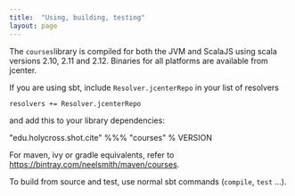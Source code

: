 ```yaml
---
title:  "Using, building, testing"
layout: page
---
```


The `courses`library is compiled for both the JVM and ScalaJS using scala versions 2.10, 2.11 and 2.12. Binaries for all platforms are available from jcenter.

If you are using sbt, include `Resolver.jcenterRepo` in your list of resolvers

    resolvers += Resolver.jcenterRepo

and add this to your library dependencies:

"edu.holycross.shot.cite" %%% "courses" % VERSION


For maven, ivy or gradle equivalents, refer to https://bintray.com/neelsmith/maven/courses.

To build from source and test, use normal sbt commands (`compile`, `test` ...).
